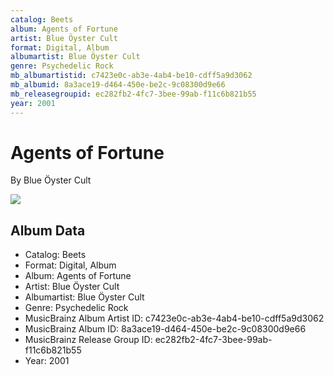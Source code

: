 ```yaml
---
catalog: Beets
album: Agents of Fortune
artist: Blue Öyster Cult
format: Digital, Album
albumartist: Blue Öyster Cult
genre: Psychedelic Rock
mb_albumartistid: c7423e0c-ab3e-4ab4-be10-cdff5a9d3062
mb_albumid: 8a3ace19-d464-450e-be2c-9c08300d9e66
mb_releasegroupid: ec282fb2-4fc7-3bee-99ab-f11c6b821b55
year: 2001
---
```


# Agents of Fortune

By Blue Öyster Cult

![](../../assets/beetscovers/Blue_Öyster_Cult-Agents_of_Fortune.jpg)

## Album Data

- Catalog: Beets
- Format: Digital, Album
- Album: Agents of Fortune
- Artist: Blue Öyster Cult
- Albumartist: Blue Öyster Cult
- Genre: Psychedelic Rock
- MusicBrainz Album Artist ID: c7423e0c-ab3e-4ab4-be10-cdff5a9d3062
- MusicBrainz Album ID: 8a3ace19-d464-450e-be2c-9c08300d9e66
- MusicBrainz Release Group ID: ec282fb2-4fc7-3bee-99ab-f11c6b821b55
- Year: 2001

